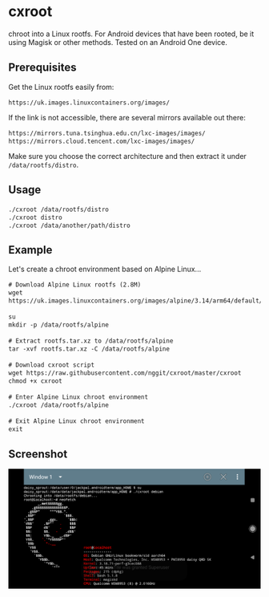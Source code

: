 # cxroot
chroot into a Linux rootfs. For Android devices that have been rooted, be it using Magisk or other methods. Tested on an Android One device.
## Prerequisites
Get the Linux rootfs easily from:
```
https://uk.images.linuxcontainers.org/images/
```
If the link is not accessible, there are several mirrors available out there:
```
https://mirrors.tuna.tsinghua.edu.cn/lxc-images/images/
https://mirrors.cloud.tencent.com/lxc-images/images/
```
Make sure you choose the correct architecture and then extract it under `/data/rootfs/distro`.
## Usage
```
./cxroot /data/rootfs/distro
./cxroot distro
./cxroot /data/another/path/distro
```
## Example
Let's create a chroot environment based on Alpine Linux...
```
# Download Alpine Linux rootfs (2.8M)
wget https://uk.images.linuxcontainers.org/images/alpine/3.14/arm64/default/20211016_13:00/rootfs.tar.xz

su
mkdir -p /data/rootfs/alpine

# Extract rootfs.tar.xz to /data/rootfs/alpine
tar -xvf rootfs.tar.xz -C /data/rootfs/alpine

# Download cxroot script
wget https://raw.githubusercontent.com/nggit/cxroot/master/cxroot
chmod +x cxroot

# Enter Alpine Linux chroot environment
./cxroot /data/rootfs/alpine

# Exit Alpine Linux chroot environment
exit
```
## Screenshot
![cxroot](cxroot.png)
